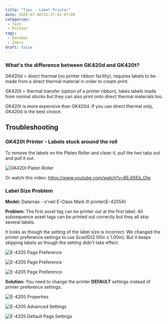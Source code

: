 ```yaml
---
title: "Tips - Label Printer"
date: 2020-07-06T15:27:41-07:00
categories:
 - Tech
 - Printer
tags:
 - Datamax
 - Zebra
draft: false
---
```


### What's the difference between GK420d and GK420t?
GK420d = direct thermal (no printer ribbon facility), 
requires labels to be made from a direct thermal material in order to create print.

GK420t = thermal transfer (option of a printer ribbon), 
takes labels made from normal stocks but they can also print onto direct thermal materials too.

GK420t is more expensive than GK420d. If you use direct thermal only, GK420d is the best choice. 

## Troubleshooting

### GK420t Printer - Labels stuck around the roll
To remove the labels on the Platen Roller and clean it, 
pull the two tabs out and pull it out.

![GK420t Platen Roller](/images/2020/GK420t-Roller.PNG)

Or watch this video: https://www.youtube.com/watch?v=BEJtSEb_Otg

### Label Size Problem
**Model:** Datamax - o'neil E-Class Mark III printer(E-4205A)

**Problem:**
The first asset tag can be printer out at the first label. 
All subsequence asset tags can be printed out correctly but they all skip several labels.

It looks as though the setting of the label size is incorrect. 
We changed the printer preference settings to use ScanID(2.00in x 1.00in).
But it keeps skipping labels as though the setting didn't take effect.

![E-4205 Page Preference](/images/2020/E-4205A_Page.jpg)

![E-4205 Page Preference](/images/2020/E-4205A_Graphics.jpg)

![E-4205 Page Preference](/images/2020/E-4205A_Stock.jpg)

 
**Solution:**
You need to change the printer **DEFAULT** settings instead of printer preference settings.

![E-4205 Properties](/images/2020/E-4205A_Properties.JPG)

![E-4205 Advanced Settings](/images/2020/E-4205A_Advanced.JPG)

![E-4205 Default Page Settings](/images/2020/E-4205A_Defaults_Page.JPG)


